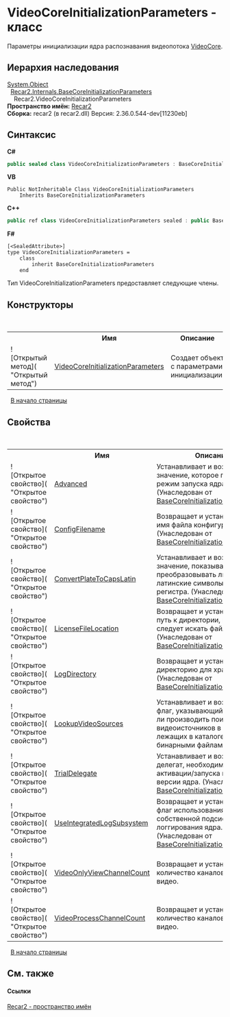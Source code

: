 # VideoCoreInitializationParameters - класс
 

Параметры инициализации ядра распознавания видеопотока <a href="cb693d57-5030-3855-e4bc-6cd1f1721585">VideoCore</a>.


## Иерархия наследования
<a href="http://msdn2.microsoft.com/ru-ru/library/e5kfa45b" target="_blank">System.Object</a><br />&nbsp;&nbsp;<a href="bcb0609a-f3e9-5366-8c3f-78338d44cd0b">Recar2.Internals.BaseCoreInitializationParameters</a><br />&nbsp;&nbsp;&nbsp;&nbsp;Recar2.VideoCoreInitializationParameters<br />
**Пространство имён:**&nbsp;<a href="0dd0c505-07fc-c3e8-128c-d1a0701f2a29">Recar2</a><br />**Сборка:**&nbsp;recar2 (в recar2.dll) Версия: 2.36.0.544-dev[11230eb]

## Синтаксис

**C#**<br />
``` C#
public sealed class VideoCoreInitializationParameters : BaseCoreInitializationParameters
```

**VB**<br />
``` VB
Public NotInheritable Class VideoCoreInitializationParameters
	Inherits BaseCoreInitializationParameters
```

**C++**<br />
``` C++
public ref class VideoCoreInitializationParameters sealed : public BaseCoreInitializationParameters
```

**F#**<br />
``` F#
[<SealedAttribute>]
type VideoCoreInitializationParameters =  
    class
        inherit BaseCoreInitializationParameters
    end
```

Тип VideoCoreInitializationParameters предоставляет следующие члены.


## Конструкторы
&nbsp;<table><tr><th></th><th>Имя</th><th>Описание</th></tr><tr><td>![Открытый метод]( "Открытый метод")</td><td><a href="b73d2c1b-fffb-77d4-199a-7b4a639b561e">VideoCoreInitializationParameters</a></td><td>
Создает объект с параметрами инициализации.</td></tr></table>&nbsp;
<a href="#videocoreinitializationparameters---класс">В начало страницы</a>

## Свойства
&nbsp;<table><tr><th></th><th>Имя</th><th>Описание</th></tr><tr><td>![Открытое свойство]( "Открытое свойство")</td><td><a href="0d26e2cc-4020-77f1-0eb3-1c087184cc7c">Advanced</a></td><td>
Устанавливает и возвращает значение, которое показывает режим запуска ядра.
 (Унаследован от <a href="bcb0609a-f3e9-5366-8c3f-78338d44cd0b">BaseCoreInitializationParameters</a>.)</td></tr><tr><td>![Открытое свойство]( "Открытое свойство")</td><td><a href="b47160a9-dd7f-4d48-ea6f-1fb5ff7bcb75">ConfigFilename</a></td><td>
Возвращает и устанавливает имя файла конфигурации.
 (Унаследован от <a href="bcb0609a-f3e9-5366-8c3f-78338d44cd0b">BaseCoreInitializationParameters</a>.)</td></tr><tr><td>![Открытое свойство]( "Открытое свойство")</td><td><a href="aac94c99-49cb-c202-bb06-46cd6c6578e4">ConvertPlateToCapsLatin</a></td><td>
Устанавливает и возвращает значение, показывающее преобразовывать ли номер в латинские символы верхнего регистра.
 (Унаследован от <a href="bcb0609a-f3e9-5366-8c3f-78338d44cd0b">BaseCoreInitializationParameters</a>.)</td></tr><tr><td>![Открытое свойство]( "Открытое свойство")</td><td><a href="eacb5c29-d708-41d9-07b8-2a662a4c9b2d">LicenseFileLocation</a></td><td>
Возвращает и устанавливает путь к директории, в которой следует искать файл лицензии.
 (Унаследован от <a href="bcb0609a-f3e9-5366-8c3f-78338d44cd0b">BaseCoreInitializationParameters</a>.)</td></tr><tr><td>![Открытое свойство]( "Открытое свойство")</td><td><a href="9fa4524f-2e74-ca4c-a28e-7e09f09642cf">LogDirectory</a></td><td>
Возвращает и устанавливает директорию для хранения логов.
 (Унаследован от <a href="bcb0609a-f3e9-5366-8c3f-78338d44cd0b">BaseCoreInitializationParameters</a>.)</td></tr><tr><td>![Открытое свойство]( "Открытое свойство")</td><td><a href="7dffd603-5136-10af-c27b-8c86031d6f6b">LookupVideoSources</a></td><td>
Устанавливает и возвращает флаг, указывающий необходимо ли производить поиск видеоисточников в сборка, лежащих в каталоге с бинарными файлами ядра.</td></tr><tr><td>![Открытое свойство]( "Открытое свойство")</td><td><a href="5a24b3fd-2e62-b471-d870-7dcc92272a6f">TrialDelegate</a></td><td>
Устанавливает и возвращает делегат, необходимый для активации/запуска пробной версии ядра.
 (Унаследован от <a href="bcb0609a-f3e9-5366-8c3f-78338d44cd0b">BaseCoreInitializationParameters</a>.)</td></tr><tr><td>![Открытое свойство]( "Открытое свойство")</td><td><a href="3ac16454-e7a8-7054-5815-b5cbc8b3251c">UseIntegratedLogSubsystem</a></td><td>
Возвращает и устанавливает флаг использования собственной подсистемы логгирования ядра.
 (Унаследован от <a href="bcb0609a-f3e9-5366-8c3f-78338d44cd0b">BaseCoreInitializationParameters</a>.)</td></tr><tr><td>![Открытое свойство]( "Открытое свойство")</td><td><a href="19652ae3-5619-8546-42d3-8d655d79c46d">VideoOnlyViewChannelCount</a></td><td>
Возвращает и устанавливает количество каналов просмотра видео.</td></tr><tr><td>![Открытое свойство]( "Открытое свойство")</td><td><a href="baec472f-2ff5-9785-3025-352d740a291c">VideoProcessChannelCount</a></td><td>
Возвращает и устанавливает количество каналов обработки видео.</td></tr></table>&nbsp;
<a href="#videocoreinitializationparameters---класс">В начало страницы</a>

## См. также


#### Ссылки
<a href="0dd0c505-07fc-c3e8-128c-d1a0701f2a29">Recar2 - пространство имён</a><br />